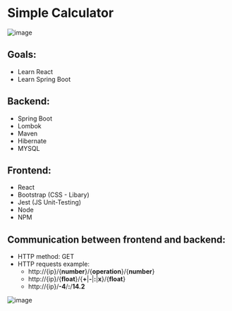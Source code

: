 # Simple Calculator

![image](https://user-images.githubusercontent.com/59519267/180471135-01028156-8df5-45c3-a87a-6a369c69252f.png)

## Goals:

- Learn React
- Learn Spring Boot

## Backend:

- Spring Boot
- Lombok
- Maven
- Hibernate
- MYSQL

## Frontend:

- React
- Bootstrap (CSS - Libary)
- Jest (JS Unit-Testing)
- Node
- NPM

## Communication between frontend and backend:

- HTTP method: GET
- HTTP requests example:
  - http://{ip}/{**number**}/{**operation**}/{**number**}
  - http://{ip}/{**float**}/{**+**|**-**|**:**|**x**}/{**float**}
  - http://{ip}/**-4**/**:**/**14.2**

![image](https://user-images.githubusercontent.com/59519267/180471611-0629b84a-f3d7-4010-b290-6b4f4ddb197a.png)

